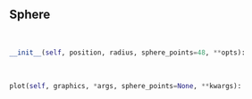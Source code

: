 ## <a id=McUtils.Plots.Primitives.Sphere>Sphere</a>


<a id=McUtils.Plots.Primitives.Sphere.__init__>&nbsp;</a>
```python
__init__(self, position, radius, sphere_points=48, **opts): 
```

<a id=McUtils.Plots.Primitives.Sphere.plot>&nbsp;</a>
```python
plot(self, graphics, *args, sphere_points=None, **kwargs): 
```

